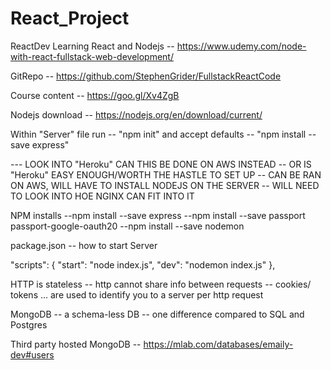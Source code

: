 # React_Project

ReactDev
Learning React and Nodejs -- https://www.udemy.com/node-with-react-fullstack-web-development/

GitRepo -- https://github.com/StephenGrider/FullstackReactCode

Course content -- https://goo.gl/Xv4ZgB

Nodejs download -- https://nodejs.org/en/download/current/

Within "Server" file run -- "npm init" and accept defaults -- "npm install --save express"

--- LOOK INTO "Heroku" CAN THIS BE DONE ON AWS INSTEAD -- OR IS "Heroku" EASY ENOUGH/WORTH THE HASTLE TO SET UP
-- CAN BE RAN ON AWS, WILL HAVE TO INSTALL NODEJS ON THE SERVER -- WILL NEED TO LOOK INTO HOE NGINX CAN FIT INTO IT

NPM installs
--npm install --save express
--npm install --save passport passport-google-oauth20
--npm install --save nodemon

package.json -- how to start Server

"scripts": {
"start": "node index.js",
"dev": "nodemon index.js"
},

HTTP is stateless
-- http cannot share info between requests
-- cookies/ tokens ... are used to identify you to a server per http request

MongoDB
-- a schema-less DB -- one difference compared to SQL and Postgres

Third party hosted MongoDB
-- https://mlab.com/databases/emaily-dev#users
